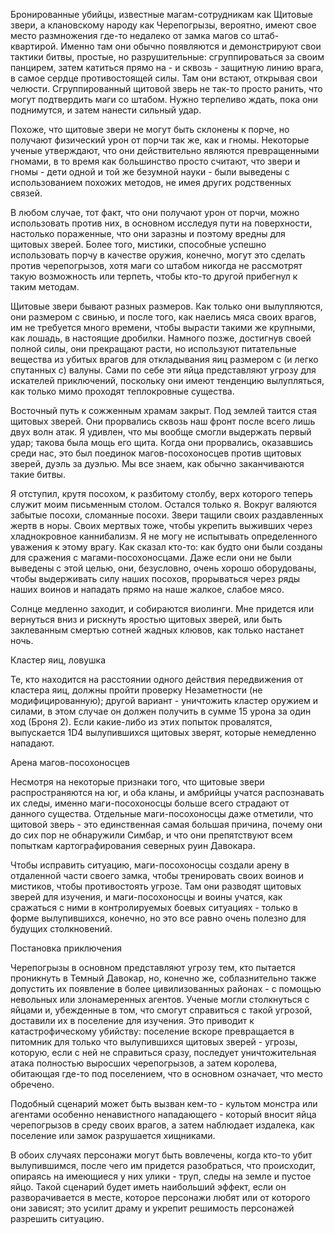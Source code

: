 Бронированные убийцы, известные магам-сотрудникам как Щитовые звери, а клановскому народу как Черепогрызы, вероятно, имеют свое место размножения где-то недалеко от замка магов со штаб-квартирой. Именно там они обычно появляются и демонстрируют свои тактики битвы, простые, но разрушительные: сгруппироваться за своим панцирем, затем катиться прямо на - и сквозь - защитную линию врага, в самое сердце противостоящей силы. Там они встают, открывая свои челюсти. Сгруппированный щитовой зверь не так-то просто ранить, что могут подтвердить маги со штабом. Нужно терпеливо ждать, пока они поднимутся, и затем нанести сильный удар.

Похоже, что щитовые звери не могут быть склонены к порче, но получают физический урон от порчи так же, как и гномы. Некоторые ученые утверждают, что они действительно являются превращенными гномами, в то время как большинство просто считают, что звери и гномы - дети одной и той же безумной науки - были выведены с использованием похожих методов, не имея других родственных связей.

В любом случае, тот факт, что они получают урон от порчи, можно использовать против них, в основном исследуя пути на поверхности, настолько пораженные, что они заразны и поэтому вредны для щитовых зверей. Более того, мистики, способные успешно использовать порчу в качестве оружия, конечно, могут это сделать против черепогрызов, хотя маги со штабом никогда не рассмотрят такую возможность или терпеть, чтобы кто-то другой прибегнул к таким методам.

Щитовые звери бывают разных размеров. Как только они вылупляются, они размером с свинью, и после того, как наелись мяса своих врагов, им не требуется много времени, чтобы вырасти такими же крупными, как лошадь, в настоящие дробилки. Намного позже, достигнув своей полной силы, они прекращают расти, но используют питательные вещества из убитых врагов для откладывания яиц размером с (и легко спутанных с) валуны. Сами по себе эти яйца представляют угрозу для искателей приключений, поскольку они имеют тенденцию вылупляться, как только мимо проходят теплокровные существа.

Восточный путь к сожженным храмам закрыт. Под землей таится стая щитовых зверей. Они прорвались сквозь наш фронт после всего лишь двух волн атак. Я удивлен, что мы вообще смогли выдержать первый удар; такова была мощь его щита. Когда они прорвались, оказавшись среди нас, это был поединок магов-посохоносцев против щитовых зверей, дуэль за дуэлью. Мы все знаем, как обычно заканчиваются такие битвы.

Я отступил, крутя посохом, к разбитому столбу, верх которого теперь служит моим письменным столом. Остался только я. Вокруг валяются забытые посохи, сломанные посохи. Звери тащили своих раздавленных жертв в норы. Своих мертвых тоже, чтобы укрепить выживших через хладнокровное каннибализм. Я не могу не испытывать определенного уважения к этому врагу. Как сказал кто-то: как будто они были созданы для сражения с магами-посохоносцами. Даже если они не были выведены с этой целью, они, безусловно, очень хорошо оборудованы, чтобы выдерживать силу наших посохов, прорываться через ряды наших воинов и нападать прямо на наше жалкое, слабое мясо.

Солнце медленно заходит, и собираются виолинги. Мне придется или вернуться вниз и рискнуть яростью щитовых зверей, или быть заклеванным смертью сотней жадных клювов, как только настанет ночь.

Кластер яиц, ловушка

Те, кто находится на расстоянии одного действия передвижения от кластера яиц, должны пройти проверку Незаметности (не модифицированную); другой вариант - уничтожить кластер оружием и силами, в этом случае он должен получить в сумме 15 урона за один ход (Броня 2). Если какие-либо из этих попыток провалятся, выпускается 1D4 вылупившихся щитовых зверят, которые немедленно нападают.

Арена магов-посохоносцев

Несмотря на некоторые признаки того, что щитовые звери распространяются на юг, и оба кланы, и амбрийцы учатся распознавать их следы, именно маги-посохоносцы больше всего страдают от данного существа. Отдельные маги-посохоносцы даже отметили, что щитовой зверь - это единственная самая большая причина, почему они до сих пор не обнаружили Симбар, и что они препятствуют всем попыткам картографирования северных руин Давокара.

Чтобы исправить ситуацию, маги-посохоносцы создали арену в отдаленной части своего замка, чтобы тренировать своих воинов и мистиков, чтобы противостоять угрозе. Там они разводят щитовых зверей для изучения, и маги-посохоносцы и воины учатся, как сражаться с ними в контролируемых боевых ситуациях - только в форме вылупившихся, конечно, но это все равно очень полезно для будущих столкновений.

Постановка приключения

Черепогрызы в основном представляют угрозу тем, кто пытается проникнуть в Темный Давокар, но, конечно же, соблазнительно также допустить их появление в более цивилизованных районах - с помощью невольных или злонамеренных агентов. Ученые могли столкнуться с яйцами и, убежденные в том, что смогут справиться с такой угрозой, доставили их в поселение для изучения. Это приводит к катастрофическому убийству: поселение вскоре превращается в питомник для только что вылупившихся щитовых зверей - угрозы, которую, если с ней не справиться сразу, последует уничтожительная атака полностью выросших черепогрызов, а затем королева, обитающая где-то под поселением, что в основном означает, что место обречено.

Подобный сценарий может быть вызван кем-то - культом монстра или агентами особенно ненавистного нападающего - который вносит яйца черепогрызов в среду своих врагов, а затем наблюдает издалека, как поселение или замок разрушается хищниками.

В обоих случаях персонажи могут быть вовлечены, когда кто-то убит вылупившимся, после чего им придется разобраться, что происходит, опираясь на имеющиеся у них улики - труп, следы на земле и пустое яйцо. Такой сценарий будет иметь наибольший эффект, если он разворачивается в месте, которое персонажи любят или от которого они зависят; это усилит драму и укрепит решимость персонажей разрешить ситуацию.
